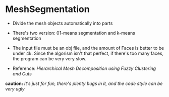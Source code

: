 # MeshSegmentation
- Divide the mesh objects automatically into parts

- There's two version: 01-means segmentation and k-means segmentation

- The input file must be an obj file, and the amount of Faces is better to be under 4k. Since the algorism isn't that perfect, if there's too many faces, the program can be very very slow.

- Reference: *Hierarchical Mesh Decomposition using Fuzzy Clustering and Cuts*

**caution:** *It's just for fun, there's plenty bugs in it, and the code style can be very ugly*